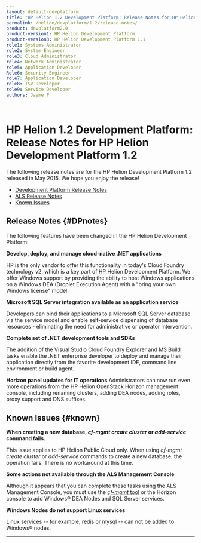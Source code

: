 ```yaml
---
layout: default-devplatform
title: "HP Helion 1.2 Development Platform: Release Notes for HP Helion Development Platform 1.2"
permalink: /helion/devplatform/1.2/release-notes/
product: devplatform2.0
product-version1: HP Helion Development Platform
product-version3: HP Helion Development Platform 1.1
role1: Systems Administrator 
role2: System Engineer
role3: Cloud Administrator
role4: Network Administrator
role5: Application Developer
Role6: Security Engineer
role7: Application Developer 
role8: ISV Developer
role9: Service Developer
authors: Jayme P

---
```

<!--UNDER REVISION-->

# HP Helion 1.2 Development Platform: Release Notes for HP Helion Development Platform 1.2

The following release notes are for the HP Helion Development Platform 1.2 released in May 2015. We hope you enjoy the release!

* [Development Platform Release Notes](#DPnotes)
* [ALS Release Notes](#alsnotes)
* [Known Issues](#known)

## Release Notes {#DPnotes}

The following features have been changed in the HP Helion Development Platform:

**Develop, deploy, and manage cloud-native .NET applications**

HP is the only vendor to offer this functionality in today's Cloud Foundry technology v2, which is a key part of HP Helion Development Platform. We offer Windows support by providing the ability to host Windows applications on a Windows DEA (Droplet Execution Agent) with a "bring your own Windows license" model.

**Microsoft SQL Server integration available as an application service**

Developers can bind their applications to a Microsoft SQL Server database via the service model and enable self-service dispensing of database resources - eliminating the need for administrative or operator intervention.

**Complete set of .NET development tools and SDKs**

The addition of the Visual Studio Cloud Foundry Explorer and MS Build tasks enable the .NET enterprise developer to deploy and manage their application directly from the favorite development IDE, command line environment or build agent.

**Horizon panel updates for IT operations**
Administrators can now run even more operations from the HP Helion OpenStack Horizon management console, including renaming clusters, adding DEA nodes, adding roles, proxy support and DNS suffixes.

## Known Issues {#known}

**When creating a new database, *cf-mgmt* *create cluster* or *add-service* command fails.**

This issue applies to HP Helion Public Cloud only. When using *cf-mgmt create cluster* or *add-service* commands to create a new database, the operation fails. There is no workaround at this time.

**Some actions not available through the ALS Management Console**

Although it appears that you can complete these tasks using the ALS Management Console, you must use the [*cf-mgmt* tool](/helion/devplatform/1.2/als/client/reference/) or the Horizon console to add Windows&#174; DEA Nodes and SQL Server services.

**Windows Nodes do not support Linux services**

Linux services -- for example, redis or mysql -- can not be added to Windows&#174; nodes.

----
